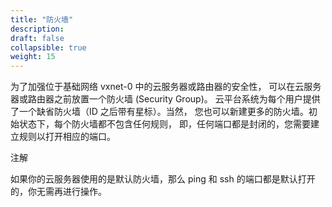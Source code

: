 ```yaml
---
title: "防火墙"
description: 
draft: false
collapsible: true
weight: 15
---
```


为了加强位于基础网络 vxnet-0 中的云服务器或路由器的安全性， 可以在云服务器或路由器之前放置一个防火墙 (Security Group)。 云平台系统为每个用户提供了一个缺省防火墙（ID 之后带有星标）。当然， 您也可以新建更多的防火墙。初始状态下，每个防火墙都不包含任何规则， 即，任何端口都是封闭的，您需要建立规则以打开相应的端口。

注解

如果你的云服务器使用的是默认防火墙，那么 ping 和 ssh 的端口都是默认打开的，你无需再进行操作。
